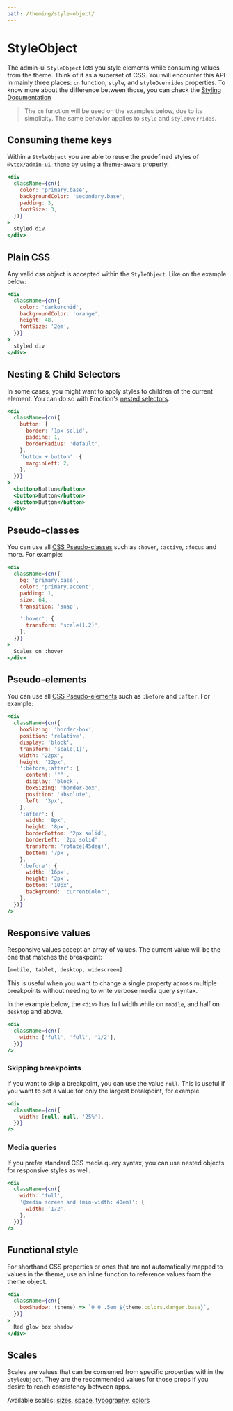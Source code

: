 ```yaml
---
path: /theming/style-object/
---
```


# StyleObject

The admin-ui `StyleObject` lets you style elements while consuming values from the theme. Think of it as a superset of CSS. You will encounter this API in mainly three places: `cn` function, `style`, and `styleOverrides` properties. To know more about the difference between those, you can check the [Styling Documentation](/docs/theming/styling/)

<blockquote palette="primary">

The `cn` function will be used on the examples below, due to its simplicity. The same behavior applies to `style` and `styleOverrides`.

</blockquote>

## Consuming theme keys

Within a `StyleObject` you are able to reuse the predefined styles of [`@vtex/admin-ui-theme`](https://www.npmjs.com/package/@vtex/admin-ui-theme) by using a [theme-aware property](/docs/theming/style-object/#theme-aware-properties).

```jsx
<div
  className={cn({
    color: 'primary.base',
    backgroundColor: 'secondary.base',
    padding: 3,
    fontSize: 3,
  })}
>
  styled div
</div>
```

## Plain CSS

Any valid css object is accepted within the `StyleObject`. Like on the example below:

```jsx
<div
  className={cn({
    color: 'darkorchid',
    backgroundColor: 'orange',
    height: 48,
    fontSize: '2em',
  })}
>
  styled div
</div>
```

## Nesting & Child Selectors

In some cases, you might want to apply styles to children of the current element.
You can do so with Emotion's [nested selectors](https://emotion.sh/docs/nested).

```jsx
<div
  className={cn({
    button: {
      border: '1px solid',
      padding: 1,
      borderRadius: 'default',
    },
    'button + button': {
      marginLeft: 2,
    },
  })}
>
  <button>Button</button>
  <button>Button</button>
  <button>Button</button>
</div>
```

## Pseudo-classes

You can use all [CSS Pseudo-classes](https://developer.mozilla.org/en-US/docs/Web/CSS/Pseudo-classes) such as `:hover`, `:active`, `:focus` and more. For example:

```jsx
<div
  className={cn({
    bg: 'primary.base',
    color: 'primary.accent',
    padding: 1,
    size: 64,
    transition: 'snap',

    ':hover': {
      transform: 'scale(1.2)',
    },
  })}
>
  Scales on :hover
</div>
```

## Pseudo-elements

You can use all [CSS Pseudo-elements](https://developer.mozilla.org/en-US/docs/Web/CSS/Pseudo-elements) such as `:before` and `:after`. For example:

```jsx
<div
  className={cn({
    boxSizing: 'border-box',
    position: 'relative',
    display: 'block',
    transform: 'scale(1)',
    width: '22px',
    height: '22px',
    ':before,:after': {
      content: '""',
      display: 'block',
      boxSizing: 'border-box',
      position: 'absolute',
      left: '3px',
    },
    ':after': {
      width: '8px',
      height: '8px',
      borderBottom: '2px solid',
      borderLeft: '2px solid',
      transform: 'rotate(45deg)',
      bottom: '7px',
    },
    ':before': {
      width: '16px',
      height: '2px',
      bottom: '10px',
      background: 'currentColor',
    },
  })}
/>
```

## Responsive values

Responsive values accept an array of values. The current value will be the one that matches the breakpoint:

```sh isStatic
[mobile, tablet, desktop, widescreen]
```

This is useful when you want to change a single property across multiple breakpoints without needing to write verbose media query syntax.

In the example below, the `<div>` has full width while on `mobile`, and half on `desktop` and above.

```jsx isStatic
<div
  className={cn({
    width: ['full', 'full', '1/2'],
  })}
/>
```

### Skipping breakpoints

If you want to skip a breakpoint, you can use the value `null`. This is useful if you want to set a value for only the largest breakpoint, for example.

```jsx isStatic
<div
  className={cn({
    width: [null, null, '25%'],
  })}
/>
```

### Media queries

If you prefer standard CSS media query syntax, you can use nested objects for responsive styles as well.

```jsx isStatic
<div
  className={cn({
    width: 'full',
    '@media screen and (min-width: 40em)': {
      width: '1/2',
    },
  })}
/>
```

## Functional style

For shorthand CSS properties or ones that are not automatically mapped to values in the theme, use an inline function to reference values from the theme object.

```jsx
<div
  className={cn({
    boxShadow: (theme) => `0 0 .5em ${theme.colors.danger.base}`,
  })}
>
  Red glow box shadow
</div>
```

## Scales

Scales are values that can be consumed from specific properties within the `StyleObject`. They are the recommended values for those props if you desire to reach consistency between apps.

Available scales: [sizes](/theming/sizes/), [space](/theming/space/), [typography](/theming/typography/), [colors](/theming/colors/)
